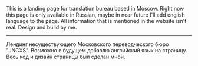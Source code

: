 This is a landing page for translation bureau based in Moscow. Right now this page is only available in Russian, maybe in near future I'll add english language to the page.
All information that is mentioned in the website isn't real.
Design and build by me.

__________________________________________________________

Лендинг несуществующего Московского переводческого бюро "JNCXS". Возможно в будущем добавлю английский язык на страницу.
Весь код и дизайн страницы был сделан мной.
